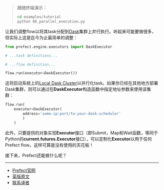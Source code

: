> 
> 跟随终端演示：
> 
> ````bash
> cd examples/tutorial
> python 06_parallel_execution.py
> ````
> 

让我们调整flow以将其task分配到[Dask](https://dask.org/)集群上并行执行。听起来可能要做很多，但实际上这是迄今为止最简单的调整：

````Python
from prefect.engine.executors import DaskExecutor

# ...task definitions...

# ...flow definition...

flow.run(executor=DaskExecutor())
````

这将启动系统上的[Local Dask Cluster](https://distributed.dask.org/en/latest/local-cluster.html)以并行化task。如果你已经在其他地方部署Dask集群，则可以通过在**DaskExecutor**构造函数中指定地址参数来使用该集群：

````Python
flow.run(
    executor=DaskExecutor(
        address='some-ip:port/to-your-dask-scheduler'
        )
    )
````

此外，只要提供的对象实现**Executor**接口（即Submit，Map和Wait函数，等同于Python的**current.futures.Executor**接口），可以定制化**Executor**以用于任何Prefect flow。这样可算是没有使用的天花板！

接下来，Prefect还能做什么呢？

***

- [Prefect官网](https://www.prefect.io/)
- [英版原文](https://docs.prefect.io/core/tutorial/06-parallel-execution.html)
- [联系译者](https://github.com/listen-lavender)
